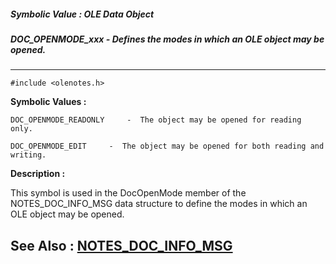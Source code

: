 ##### Symbolic Value : OLE Data Object
##### DOC_OPENMODE_xxx - Defines the modes in which an OLE object may be opened.
---
```
#include <olenotes.h>
```

**Symbolic Values :**

	DOC_OPENMODE_READONLY	  -  The object may be opened for reading only.

	DOC_OPENMODE_EDIT	  -  The object may be opened for both reading and writing.


**Description :**

This symbol is used in the DocOpenMode member of the NOTES_DOC_INFO_MSG data structure to define the modes in which an OLE object may be opened.


**See Also :**
[NOTES_DOC_INFO_MSG](/domino-c-api-docs/reference/Data/NOTES_DOC_INFO_MSG)
---
